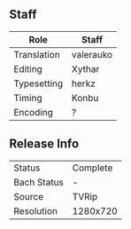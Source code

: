 ## Staff

| Role        | Staff     |
|-------------|-----------|
| Translation | valerauko |
| Editing     | Xythar    |
| Typesetting | herkz     |
| Timing      | Konbu     |
| Encoding    | ?         |

## Release Info

|             |           |
|-------------|-----------|
| Status      | Complete  |
| Bach Status | -         |
| Source      | TVRip     |
| Resolution  | 1280x720  |
